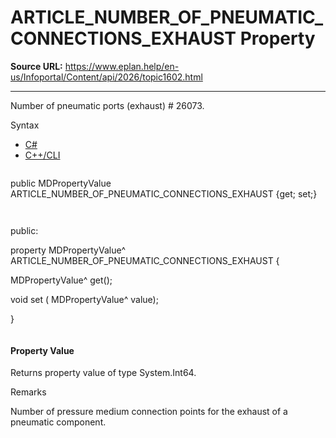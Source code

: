 # ARTICLE_NUMBER_OF_PNEUMATIC_CONNECTIONS_EXHAUST Property

**Source URL:** https://www.eplan.help/en-us/Infoportal/Content/api/2026/topic1602.html

---

Number of pneumatic ports (exhaust) # 26073.

Syntax

- [C#](#i-syntax-CS)
- [C++/CLI](#i-syntax-CPP2005)

```
```
public MDPropertyValue ARTICLE_NUMBER_OF_PNEUMATIC_CONNECTIONS_EXHAUST {get; set;}
```
```

```
```
public:

property MDPropertyValue^ ARTICLE_NUMBER_OF_PNEUMATIC_CONNECTIONS_EXHAUST {

   MDPropertyValue^ get();

   void set (    MDPropertyValue^ value);

}
```
```

#### Property Value

Returns property value of type System.Int64.

Remarks

Number of pressure medium connection points for the exhaust of a pneumatic component.
